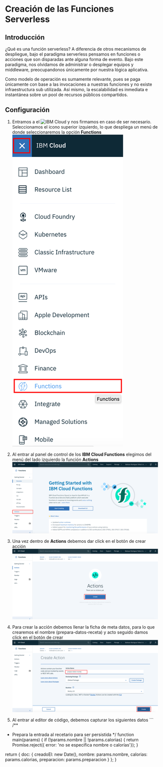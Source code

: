 # Creación de las Funciones Serverless
## Introducción
¿Qué es una función serverless? A diferencia de otros mecanismos de despliegue, bajo el paradigma serverless pensamos en funciones o acciones que son disparadas ante alguna forma de evento. Bajo este paradigma, nos olvidamos de administrar o desplegar equipos y middleware, preocupandonos únicamente por nuestra lógica aplicativa.

Como modelo de operación es sumamente relevante, pues se paga únicamente con base a las invocaciones a nuestras funciones y no existe infraestructura sub utilizada. Así mismo, la escalabilidad es inmediata e instantánea sobre un pool de recursos públicos compartidos.

## Configuración
1. Entramos a el ![IBM Cloud](https://cloud.ibm.com) y nos firmamos en caso de ser necesario. Seleccionamos el icono superior izquierdo, lo que despliega un menú de donde seleccionaremos la opción __Functions__ ![Menu](./0001.png)

2. Al entrar al panel de control de los __IBM Cloud Functions__ elegimos del menú del lado izquierdo la función __Actions__ ![Actions Menu](./0002.png)

3. Una vez dentro de __Actions__ debemos dar click en el botón de crear acción ![Boton Create](./0003.png)

4. Para crear la acción debemos llenar la ficha de meta datos, para lo que crearemos el nombre (prepara-datos-receta) y acto seguido damos click en el botón de crear ![Boton Create Actions](./0004.png)

5. Al entrar al editor de código, debemos capturar los siguientes datos 
        ```
/**
 * Prepara la entrada al recetario para ser persistida
 */
function main(params) {
  if (!params.nombre || !params.calorias) {
    return Promise.reject({ error: 'no se especifica nombre o calorías'});
  }

  return {
    doc: {
      creadoEl: new Date(),
       nombre: params.nombre,
       calorias: params.calorias,
       preparacion: params.preparacion
    }
  };
}
```
